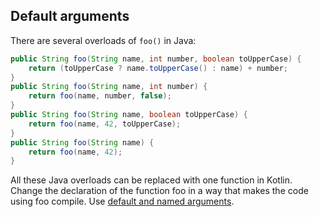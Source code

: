 ## Default arguments

There are several overloads of `foo()` in Java:

```java
public String foo(String name, int number, boolean toUpperCase) {
    return (toUpperCase ? name.toUpperCase() : name) + number;
}
public String foo(String name, int number) {
    return foo(name, number, false);
}
public String foo(String name, boolean toUpperCase) {
    return foo(name, 42, toUpperCase);
}
public String foo(String name) {
    return foo(name, 42);
}
```

All these Java overloads can be replaced with one function
in Kotlin. Change the declaration of the function foo in a
way that makes the code using foo compile. Use [default and named arguments][1].

[1]: https://kotlinlang.org/docs/reference/functions.html#default-arguments